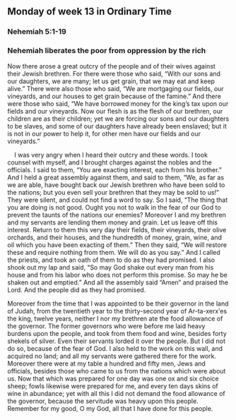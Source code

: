 ## Monday of week 13 in Ordinary Time

### Nehemiah 5:1-19

### Nehemiah liberates the poor from oppression by the rich

Now there arose a great outcry of the people and of their wives against their Jewish brethren. For there were those who said, “With our sons and our daughters, we are many; let us get grain, that we may eat and keep alive.” There were also those who said, “We are mortgaging our fields, our vineyards, and our houses to get grain because of the famine.” And there were those who said, “We have borrowed money for the king’s tax upon our fields and our vineyards. Now our flesh is as the flesh of our brethren, our children are as their children; yet we are forcing our sons and our daughters to be slaves, and some of our daughters have already been enslaved; but it is not in our power to help it, for other men have our fields and our vineyards.”

    I was very angry when I heard their outcry and these words. I took counsel with myself, and I brought charges against the nobles and the officials. I said to them, “You are exacting interest, each from his brother.” And I held a great assembly against them, and said to them, “We, as far as we are able, have bought back our Jewish brethren who have been sold to the nations; but you even sell your brethren that they may be sold to us!” They were silent, and could not find a word to say. So I said, “The thing that you are doing is not good. Ought you not to walk in the fear of our God to prevent the taunts of the nations our enemies? Moreover I and my brethren and my servants are lending them money and grain. Let us leave off this interest. Return to them this very day their fields, their vineyards, their olive orchards, and their houses, and the hundredth of money, grain, wine, and oil which you have been exacting of them.” Then they said, “We will restore these and require nothing from them. We will do as you say.” And I called the priests, and took an oath of them to do as they had promised. I also shook out my lap and said, “So may God shake out every man from his house and from his labor who does not perform this promise. So may he be shaken out and emptied.” And all the assembly said “Amen” and praised the Lord. And the people did as they had promised.

Moreover from the time that I was appointed to be their governor in the land of Judah, from the twentieth year to the thirty-second year of Ar-ta-xerxʹes the king, twelve years, neither I nor my brethren ate the food allowance of the governor. The former governors who were before me laid heavy burdens upon the people, and took from them food and wine, besides forty shekels of silver. Even their servants lorded it over the people. But I did not do so, because of the fear of God. I also held to the work on this wall, and acquired no land; and all my servants were gathered there for the work. Moreover there were at my table a hundred and fifty men, Jews and officials, besides those who came to us from the nations which were about us. Now that which was prepared for one day was one ox and six choice sheep; fowls likewise were prepared for me, and every ten days skins of wine in abundance; yet with all this I did not demand the food allowance of the governor, because the servitude was heavy upon this people. Remember for my good, O my God, all that I have done for this people.